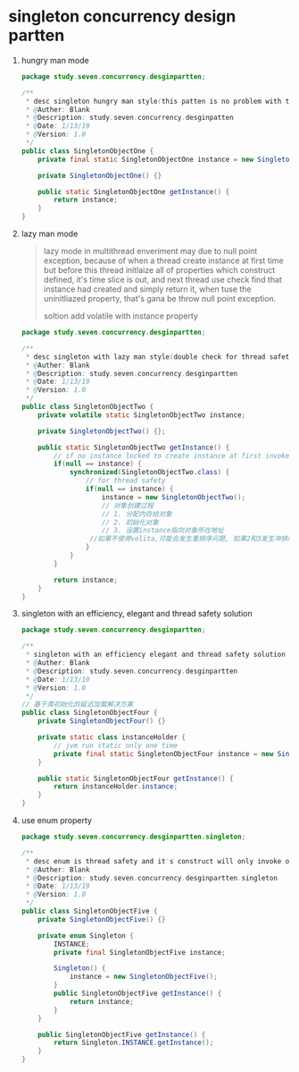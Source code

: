 # singleton concurrency design partten

1. hungry man mode

   ```java
   package study.seven.concurrency.desginpartten;
   
   /**
    * desc singleton hungry man style(this patten is no problem with thread safety)
    * @Auther: Blank
    * @Description: study.seven.concurrency.desginpatten
    * @Date: 1/13/19
    * @Version: 1.0
    */
   public class SingletonObjectOne {
       private final static SingletonObjectOne instance = new SingletonObjectOne();
   
       private SingletonObjectOne() {}
   
       public static SingletonObjectOne getInstance() {
           return instance;
       }
   }
   ```

2. lazy man mode

   >  lazy mode in multithread enveriment may due to null point exception, because of when a thread create instance at first time but before this thread initlaize all of properties which construct defined, it's time slice is out, and next thread use check find that instance had created and simply return it, when tuse the uninitliazed property, that's gana be throw null point exception.
   >
   > soltion add volatile with instance property
   >
   >

   ```java
   package study.seven.concurrency.desginpartten;
   
   /**
    * desc singleton with lazy man style(double check for thread safety)
    * @Auther: Blank
    * @Description: study.seven.concurrency.desginpartten
    * @Date: 1/13/19
    * @Version: 1.0
    */
   public class SingletonObjectTwo {
       private volatile static SingletonObjectTwo instance;
   
       private SingletonObjectTwo() {};
   
       public static SingletonObjectTwo getInstance() {
           // if no instance locked to create instance at first invoke
           if(null == instance) {
               synchronized(SingletonObjectTwo.class) {
                   // for thread safety
                   if(null == instance) {
                       instance = new SingletonObjectTwo();
                       // 对象创建过程
                       // 1. 分配内存给对象
                       // 2. 初始化对象
                       // 3. 设置instance指向对象所在地址
                   	//如果不使用volita,可能会发生重排序问题, 如果2和3发生冲排序,可能会导致第一个if判断时不为null,从而返回为初始化的instance          
                   }
               }
           }
   
           return instance;
       }
   }
   ```

3. singleton with an efficiency, elegant and thread safety solution

   ```java
   package study.seven.concurrency.desginpartten;
   
   /**
    * singleton with an efficiency elegant and thread safety solution
    * @Auther: Blank
    * @Description: study.seven.concurrency.desginpartten
    * @Date: 1/13/19
    * @Version: 1.0
    */
   // 基于类初始化的延迟加载解决方案
   public class SingletonObjectFour {
       private SingletonObjectFour() {}
   
       private static class instanceHolder {
           // jvm run static only one time
           private final static SingletonObjectFour instance = new SingletonObjectFour();
       }
   
       public static SingletonObjectFour getInstance() {
           return instanceHolder.instance;
       }
   }
   ```

4. use enum property

   ```java
   package study.seven.concurrency.desginpartten.singleton;
   
   /**
    * desc enum is thread safety and it's construct will only invoke one time
    * @Auther: Blank
    * @Description: study.seven.concurrency.desginpartten.singleton
    * @Date: 1/13/19
    * @Version: 1.0
    */
   public class SingletonObjectFive {
       private SingletonObjectFive() {}
   
       private enum Singleton {
           INSTANCE;
           private final SingletonObjectFive instance;
   
           Singleton() {
               instance = new SingletonObjectFive();
           }
           public SingletonObjectFive getInstance() {
               return instance;
           }
       }
   
       public SingletonObjectFive getInstance() {
           return Singleton.INSTANCE.getInstance();
       }
   }
   ```

